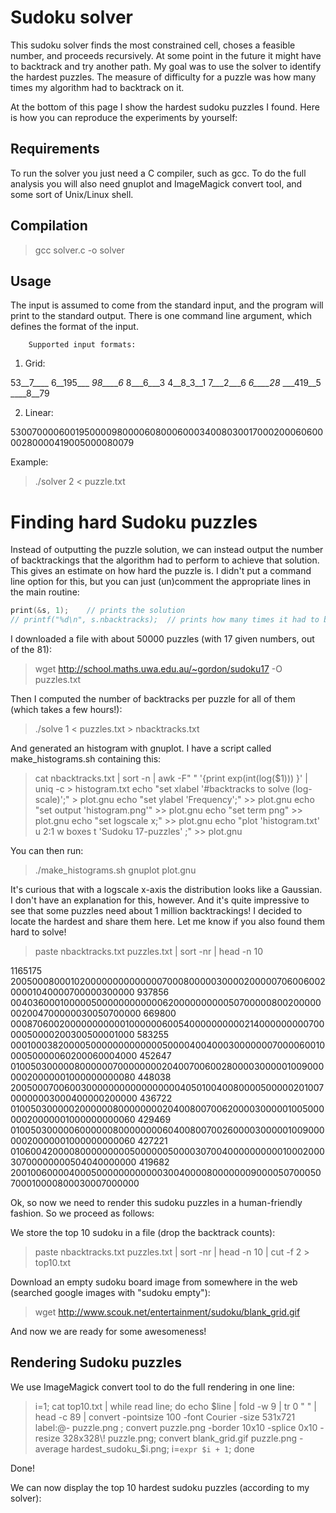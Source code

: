 Sudoku solver
======

This sudoku solver finds the most constrained cell, choses a feasible number, and proceeds recursively.
At some point in the future it might have to backtrack and try another path. 
My goal was to use the solver to identify the hardest puzzles. The measure of difficulty for a puzzle was how many times my algorithm had to backtrack on it. 

At the bottom of this page I show the hardest sudoku puzzles I found. Here is how you can reproduce the experiments by yourself:

Requirements
------

To run the solver you just need a C compiler, such as gcc. 
To do the full analysis you will also need gnuplot and ImageMagick convert tool, and some sort of Unix/Linux shell.

Compilation
------

> gcc solver.c -o solver
 
Usage
------


The input is assumed to come from the standard input, and the program will print to the standard output.
There is one command line argument, which defines the format of the input. 


        Supported input formats:
 
 1. Grid:
 
 53__7____
 6__195___
 _98____6_
 8___6___3
 4__8_3__1
 7___2___6
 _6____28_
 ___419__5
 ____8__79
 
 2. Linear:
 
 530070000600195000098000060800060003400803001700020006060000280000419005000080079

Example:

> ./solver 2 < puzzle.txt


Finding hard Sudoku puzzles
======

Instead of outputting the puzzle solution, we can instead output the number of backtrackings that the algorithm had to perform to achieve that solution. This gives an estimate on how hard the puzzle is.
I didn't put a command line option for this, but you can just (un)comment the appropriate lines in the main routine:

```C
print(&s, 1);    // prints the solution
// printf("%d\n", s.nbacktracks);  // prints how many times it had to backtrack
```

I downloaded a file with about 50000 puzzles (with 17 given numbers, out of the 81):

> wget http://school.maths.uwa.edu.au/~gordon/sudoku17 -O puzzles.txt

Then I computed the number of backtracks per puzzle for all of them (which takes a few hours!):

> ./solve 1 < puzzles.txt > nbacktracks.txt

And generated an histogram with gnuplot. I have a script called make_histograms.sh containing this:

> cat nbacktracks.txt | sort -n | awk -F" " '{print exp(int(log($1))) }' | uniq -c > histogram.txt
> echo "set xlabel '#backtracks to solve (log-scale)';"               > plot.gnu
> echo "set ylabel 'Frequency';"                             >> plot.gnu
> echo "set output 'histogram.png'"                     >> plot.gnu
> echo "set term png"                                        >> plot.gnu
> echo "set logscale x;"                        >> plot.gnu
> echo "plot 'histogram.txt' u 2:1 w boxes t 'Sudoku 17-puzzles' ;"  >> plot.gnu


You can then run: 
 
> ./make_histograms.sh
> gnuplot plot.gnu





It's curious that with a logscale x-axis the distribution looks like a Gaussian. I don't have an explanation for this, however. And it's quite impressive to see that some puzzles need about 1 million backtrackings!
I decided to locate the hardest and share them here. Let me know if you also found them hard to solve!


> paste nbacktracks.txt puzzles.txt | sort -nr | head -n 10

1165175 200500080001020000000000000070008000003000020000070600600200001040000700000300000
937856 004036000100000500000000000062000000000050700000800200000002004700000030050700000
669800 000870600200000000000100000060054000000000021400000000070000050000200300500001000
583255 000100038200005000000000000050000400400030000000700006001000050000060200060004000
452647 010050300000800000070000000020400700600280000300000100900000020000001000000000080
448038 200500070060030000000000000000040501004008000050000020100700000003000400000200000
436722 010050300000200000080000000020400800700620000300000100500000020000001000000000060
429469 010050300000600000080000000060400800700260000300000100900000020000001000000000060
427221 010600420000800000000050000005000030700400000000001000200030700000000504040000000
419682 200100600004000500000000000030040000800000009000050700050700010000800030007000000

Ok, so now we need to render this sudoku puzzles in a human-friendly fashion. So we proceed as follows:

We store the top 10 sudoku in a file (drop the backtrack counts):

> paste nbacktracks.txt puzzles.txt | sort -nr | head -n 10 | cut -f 2 > top10.txt

Download an empty sudoku board image from somewhere in the web (searched google images with "sudoku empty"):

> wget http://www.scouk.net/entertainment/sudoku/blank_grid.gif

And now we are ready for some awesomeness! 

Rendering Sudoku puzzles
------

We use ImageMagick convert tool to do the full rendering in one line:

> i=1; cat top10.txt | while read line;  do echo $line | fold -w 9 | tr 0 " " | head -c 89 | convert  -pointsize 100 -font Courier -size 531x721 label:@- puzzle.png ; convert puzzle.png -border 10x10 -splice 0x10 -resize 328x328\! puzzle.png; convert blank_grid.gif puzzle.png -average hardest_sudoku_$i.png; i=`expr $i + 1`; done

Done!

We can now display the top 10 hardest sudoku puzzles (according to my solver): 
